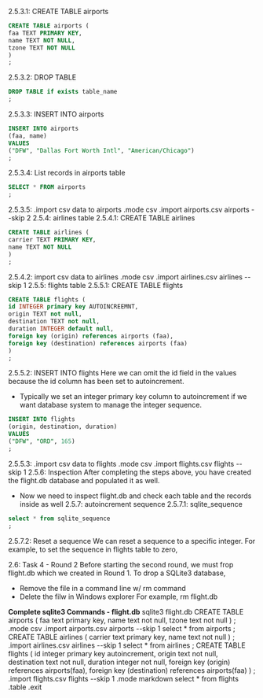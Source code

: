 

2.5.3.1: CREATE TABLE airports
```sql
CREATE TABLE airports (
faa TEXT PRIMARY KEY,
name TEXT NOT NULL,
tzone TEXT NOT NULL
)
;
```
2.5.3.2: DROP TABLE
```sql
DROP TABLE if exists table_name
;
```
2.5.3.3: INSERT INTO airports
```sql
INSERT INTO airports
(faa, name)
VALUES
("DFW", "Dallas Fort Worth Intl", "American/Chicago")
;
```
2.5.3.4: List records in airports table
```sql
SELECT * FROM airports
;
```
2.5.3.5: .import csv data to airports
.mode csv
.import airports.csv airports --skip 2
2.5.4: airlines table
2.5.4.1: CREATE TABLE airlines
```sql
CREATE TABLE airlines (
carrier TEXT PRIMARY KEY,
name TEXT NOT NULL
)
;
```
2.5.4.2: import csv data to airlines
.mode csv
.import airlines.csv airlines --skip 1
2.5.5: flights table
2.5.5.1: CREATE TABLE flights
```sql
CREATE TABLE flights (
id INTEGER primary key AUTOINCREEMNT,
origin TEXT not null,
destination TEXT not null,
duration INTEGER default null,
foreign key (origin) references airports (faa),
foreign key (destination) references airports (faa)
)
;
```
2.5.5.2: INSERT INTO flights
Here we can omit the id field in the values because the id column has been set to autoincrement. 
- Typically we set an integer primary key column to autoincrement if we want database system to manage the integer sequence.
```sql
INSERT INTO flights
(origin, destination, duration)
VALUES
("DFW", "ORD", 165)
;
```
2.5.5.3: .import csv data to flights
.mode csv
.import flights.csv flights --skip 1
2.5.6: Inspection
After completing the steps above, you have created the flight.db database and populated it as well.
- Now we need to inspect flight.db and check each table and the records inside as well
2.5.7: autoincrement sequence
2.5.7.1: sqlite_sequence
```sql
select * from sqlite_sequence
;
```
2.5.7.2: Reset a sequence
We can reset a sequence to a specific integer. For example, to set the sequence in flights table to zero,

2.6: Task 4 - Round 2
Before starting the second round, we must frop flight.db which we created in Round 1. To drop a SQLite3 database,
- Remove the file in a command line w/ rm command
- Delete the filw in Windows explorer
For example,
rm flight.db

**Complete sqlite3 Commands - flight.db**
sqlite3 flight.db
CREATE TABLE airports (
    faa text primary key,
    name text not null,
    tzone text not null
)
;
.mode csv
.import airports.csv airports --skip 1
select * from airports
;
CREATE TABLE airlines (
    carrier text primary key,
    name text not null
)
;
.import airlines.csv airlines --skip 1
select * from airlines
;
CREATE TABLE flights (
    id integer primary key autoincrement,
    origin text not null,
    destination text not null,
    duration integer not null,
    foreign key (origin) references airports(faa),
    foreign key (destination) references airports(faa)
)
;
.import flights.csv flights --skip 1
.mode markdown
select * from flights
.table
.exit